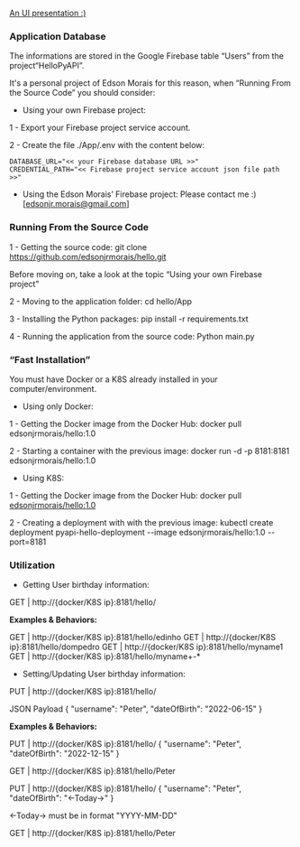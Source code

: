 [An UI presentation :)](https://docs.google.com/presentation/d/e/2PACX-1vT-EUM4xLxx20RHzT5iE6WtQaJ3y1e-LymmuW8yTf8u9eX1IKaF42DOwLZBr1uVpDsvwCeIo9DZDUWQ/pub?start=false&loop=false&delayms=3000)

### Application Database
The informations are stored in the Google Firebase table “Users” from the project“HelloPyAPI”.

It's a personal project of Edson Morais for this reason, when “Running From the Source Code” you should consider:

- Using your own Firebase project:

1 - Export your Firebase project service account.

2 - Create the file ./App/.env with the content below:

    DATABASE_URL="<< your Firebase database URL >>"
    CREDENTIAL_PATH="<< Firebase project service account json file path >>"

- Using the Edson Morais’ Firebase project:
Please contact me :) [edsonjr.morais@gmail.com]

### Running From the Source Code

1 - Getting the source code:
git clone https://github.com/edsonjrmorais/hello.git 

Before moving on, take a look at the topic “Using your own Firebase project”

2 - Moving to the application folder:
    cd hello/App

3 - Installing the Python packages:
    pip install -r requirements.txt

4 - Running the application from the source code:
    Python main.py

### “Fast Installation”
You must have Docker or a K8S already installed in your computer/environment.

- Using only Docker:

1 - Getting the Docker image from the Docker Hub:
docker pull edsonjrmorais/hello:1.0

2 - Starting a container with the previous image:
docker run -d -p 8181:8181 edsonjrmorais/hello:1.0

- Using K8S:

1 - Getting the Docker image from the Docker Hub:
docker pull [edsonjrmorais/hello:1.0](https://hub.docker.com/r/edsonjrmorais/hello)

2 - Creating a deployment with with the previous image:
kubectl create deployment pyapi-hello-deployment --image edsonjrmorais/hello:1.0 --port=8181

### Utilization
- Getting User birthday information:

GET | http://{docker/K8S ip}:8181/hello/

**Examples & Behaviors:**

GET | http://{docker/K8S ip}:8181/hello/edinho
GET | http://{docker/K8S ip}:8181/hello/dompedro
GET | http://{docker/K8S ip}:8181/hello/myname1
GET | http://{docker/K8S ip}:8181/hello/myname+-*

- Setting/Updating User birthday information:

PUT | http://{docker/K8S ip}:8181/hello/

JSON Payload { "username": "Peter", "dateOfBirth": "2022-06-15" }

**Examples & Behaviors:**

PUT | http://{docker/K8S ip}:8181/hello/
{ "username": "Peter", "dateOfBirth": "2022-12-15" }	

GET | http://{docker/K8S ip}:8181/hello/Peter

PUT | http://{docker/K8S ip}:8181/hello/
{ "username": "Peter", "dateOfBirth": "<-Today->" }

<-Today-> must be in format "YYYY-MM-DD"

GET | http://{docker/K8S ip}:8181/hello/Peter
